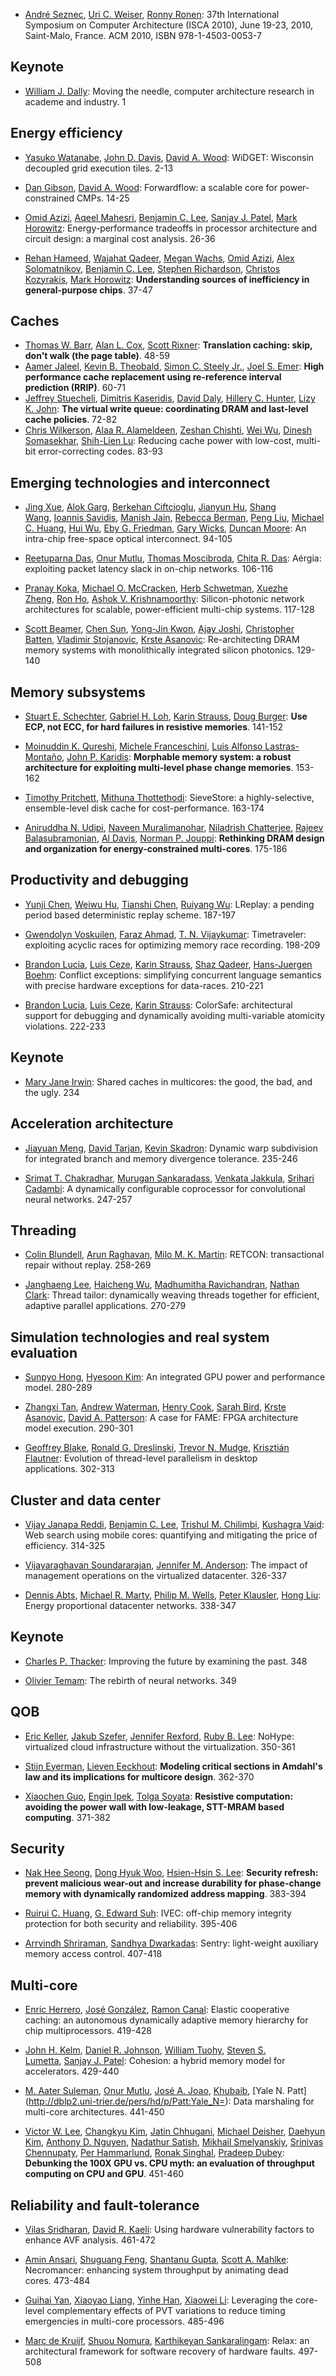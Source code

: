 - [André Seznec](http://dblp2.uni-trier.de/pers/hd/s/Seznec:Andr=eacute=), [Uri C. Weiser](http://dblp2.uni-trier.de/pers/hd/w/Weiser:Uri_C=), [Ronny Ronen](http://dblp2.uni-trier.de/pers/hd/r/Ronen:Ronny):
  37th International Symposium on Computer Architecture (ISCA 2010), June 19-23, 2010, Saint-Malo, France. ACM 2010, ISBN 978-1-4503-0053-7

## Keynote

- [William J. Dally](http://dblp2.uni-trier.de/pers/hd/d/Dally:William_J=):
  Moving the needle, computer architecture research in academe and industry. 1

## Energy efficiency

- [Yasuko Watanabe](http://dblp2.uni-trier.de/pers/hd/w/Watanabe:Yasuko), [John D. Davis](http://dblp2.uni-trier.de/pers/hd/d/Davis:John_D=), [David A. Wood](http://dblp2.uni-trier.de/pers/hd/w/Wood:David_A=):
  WiDGET: Wisconsin decoupled grid execution tiles. 2-13

- [Dan Gibson](http://dblp2.uni-trier.de/pers/hd/g/Gibson:Dan), [David A. Wood](http://dblp2.uni-trier.de/pers/hd/w/Wood:David_A=):
  Forwardflow: a scalable core for power-constrained CMPs. 14-25

- [Omid Azizi](http://dblp2.uni-trier.de/pers/hd/a/Azizi:Omid), [Aqeel Mahesri](http://dblp2.uni-trier.de/pers/hd/m/Mahesri:Aqeel), [Benjamin C. Lee](http://dblp2.uni-trier.de/pers/hd/l/Lee:Benjamin_C=), [Sanjay J. Patel](http://dblp2.uni-trier.de/pers/hd/p/Patel:Sanjay_J=), [Mark Horowitz](http://dblp2.uni-trier.de/pers/hd/h/Horowitz:Mark):
  Energy-performance tradeoffs in processor architecture and circuit design: a marginal cost analysis. 26-36

- [Rehan Hameed](http://dblp2.uni-trier.de/pers/hd/h/Hameed:Rehan), [Wajahat Qadeer](http://dblp2.uni-trier.de/pers/hd/q/Qadeer:Wajahat), [Megan Wachs](http://dblp2.uni-trier.de/pers/hd/w/Wachs:Megan), [Omid Azizi](http://dblp2.uni-trier.de/pers/hd/a/Azizi:Omid), [Alex Solomatnikov](http://dblp2.uni-trier.de/pers/hd/s/Solomatnikov:Alex), [Benjamin C. Lee](http://dblp2.uni-trier.de/pers/hd/l/Lee:Benjamin_C=), [Stephen Richardson](http://dblp2.uni-trier.de/pers/hd/r/Richardson:Stephen), [Christos Kozyrakis](http://dblp2.uni-trier.de/pers/hd/k/Kozyrakis:Christos), [Mark Horowitz](http://dblp2.uni-trier.de/pers/hd/h/Horowitz:Mark):
  **Understanding sources of inefficiency in general-purpose chips**. 37-47

## Caches

- [Thomas W. Barr](http://dblp2.uni-trier.de/pers/hd/b/Barr:Thomas_W=), [Alan L. Cox](http://dblp2.uni-trier.de/pers/hd/c/Cox:Alan_L=), [Scott Rixner](http://dblp2.uni-trier.de/pers/hd/r/Rixner:Scott):
  **Translation caching: skip, don't walk (the page table)**. 48-59
- [Aamer Jaleel](http://dblp2.uni-trier.de/pers/hd/j/Jaleel:Aamer), [Kevin B. Theobald](http://dblp2.uni-trier.de/pers/hd/t/Theobald:Kevin_B=), [Simon C. Steely Jr.](http://dblp2.uni-trier.de/pers/hd/s/Steely_Jr=:Simon_C=), [Joel S. Emer](http://dblp2.uni-trier.de/pers/hd/e/Emer:Joel_S=):
  **High performance cache replacement using re-reference interval prediction (RRIP)**. 60-71
- [Jeffrey Stuecheli](http://dblp2.uni-trier.de/pers/hd/s/Stuecheli:Jeffrey), [Dimitris Kaseridis](http://dblp2.uni-trier.de/pers/hd/k/Kaseridis:Dimitris), [David Daly](http://dblp2.uni-trier.de/pers/hd/d/Daly:David), [Hillery C. Hunter](http://dblp2.uni-trier.de/pers/hd/h/Hunter:Hillery_C=), [Lizy K. John](http://dblp2.uni-trier.de/pers/hd/j/John:Lizy_K=):
  **The virtual write queue: coordinating DRAM and last-level cache policies**. 72-82
- [Chris Wilkerson](http://dblp2.uni-trier.de/pers/hd/w/Wilkerson:Chris), [Alaa R. Alameldeen](http://dblp2.uni-trier.de/pers/hd/a/Alameldeen:Alaa_R=), [Zeshan Chishti](http://dblp2.uni-trier.de/pers/hd/c/Chishti:Zeshan), [Wei Wu](http://dblp2.uni-trier.de/pers/hd/w/Wu:Wei), [Dinesh Somasekhar](http://dblp2.uni-trier.de/pers/hd/s/Somasekhar:Dinesh), [Shih-Lien Lu](http://dblp2.uni-trier.de/pers/hd/l/Lu:Shih=Lien):
  Reducing cache power with low-cost, multi-bit error-correcting codes. 83-93

## Emerging technologies and interconnect

- [Jing Xue](http://dblp2.uni-trier.de/pers/hd/x/Xue:Jing), [Alok Garg](http://dblp2.uni-trier.de/pers/hd/g/Garg:Alok), [Berkehan Ciftcioglu](http://dblp2.uni-trier.de/pers/hd/c/Ciftcioglu:Berkehan), [Jianyun Hu](http://dblp2.uni-trier.de/pers/hd/h/Hu:Jianyun), [Shang Wang](http://dblp2.uni-trier.de/pers/hd/w/Wang:Shang), [Ioannis Savidis](http://dblp2.uni-trier.de/pers/hd/s/Savidis:Ioannis), [Manish Jain](http://dblp2.uni-trier.de/pers/hd/j/Jain:Manish), [Rebecca Berman](http://dblp2.uni-trier.de/pers/hd/b/Berman:Rebecca), [Peng Liu](http://dblp2.uni-trier.de/pers/hd/l/Liu:Peng), [Michael C. Huang](http://dblp2.uni-trier.de/pers/hd/h/Huang:Michael_C=), [Hui Wu](http://dblp2.uni-trier.de/pers/hd/w/Wu:Hui), [Eby G. Friedman](http://dblp2.uni-trier.de/pers/hd/f/Friedman:Eby_G=), [Gary Wicks](http://dblp2.uni-trier.de/pers/hd/w/Wicks:Gary), [Duncan Moore](http://dblp2.uni-trier.de/pers/hd/m/Moore:Duncan):
  An intra-chip free-space optical interconnect. 94-105

- [Reetuparna Das](http://dblp2.uni-trier.de/pers/hd/d/Das:Reetuparna), [Onur Mutlu](http://dblp2.uni-trier.de/pers/hd/m/Mutlu:Onur), [Thomas Moscibroda](http://dblp2.uni-trier.de/pers/hd/m/Moscibroda:Thomas), [Chita R. Das](http://dblp2.uni-trier.de/pers/hd/d/Das:Chita_R=):
  Aérgia: exploiting packet latency slack in on-chip networks. 106-116

- [Pranay Koka](http://dblp2.uni-trier.de/pers/hd/k/Koka:Pranay), [Michael O. McCracken](http://dblp2.uni-trier.de/pers/hd/m/McCracken:Michael_O=), [Herb Schwetman](http://dblp2.uni-trier.de/pers/hd/s/Schwetman:Herb), [Xuezhe Zheng](http://dblp2.uni-trier.de/pers/hd/z/Zheng:Xuezhe), [Ron Ho](http://dblp2.uni-trier.de/pers/hd/h/Ho:Ron), [Ashok V. Krishnamoorthy](http://dblp2.uni-trier.de/pers/hd/k/Krishnamoorthy:Ashok_V=):
  Silicon-photonic network architectures for scalable, power-efficient multi-chip systems. 117-128

- [Scott Beamer](http://dblp2.uni-trier.de/pers/hd/b/Beamer:Scott), [Chen Sun](http://dblp2.uni-trier.de/pers/hd/s/Sun:Chen), [Yong-Jin Kwon](http://dblp2.uni-trier.de/pers/hd/k/Kwon:Yong=Jin), [Ajay Joshi](http://dblp2.uni-trier.de/pers/hd/j/Joshi:Ajay), [Christopher Batten](http://dblp2.uni-trier.de/pers/hd/b/Batten:Christopher), [Vladimir Stojanovic](http://dblp2.uni-trier.de/pers/hd/s/Stojanovic:Vladimir), [Krste Asanovic](http://dblp2.uni-trier.de/pers/hd/a/Asanovic:Krste):
  Re-architecting DRAM memory systems with monolithically integrated silicon photonics. 129-140

## Memory subsystems

- [Stuart E. Schechter](http://dblp2.uni-trier.de/pers/hd/s/Schechter:Stuart_E=), [Gabriel H. Loh](http://dblp2.uni-trier.de/pers/hd/l/Loh:Gabriel_H=), [Karin Strauss](http://dblp2.uni-trier.de/pers/hd/s/Strauss:Karin), [Doug Burger](http://dblp2.uni-trier.de/pers/hd/b/Burger:Doug):
  **Use ECP, not ECC, for hard failures in resistive memories**. 141-152

- [Moinuddin K. Qureshi](http://dblp2.uni-trier.de/pers/hd/q/Qureshi:Moinuddin_K=), [Michele Franceschini](http://dblp2.uni-trier.de/pers/hd/f/Franceschini:Michele), [Luis Alfonso Lastras-Montaño](http://dblp2.uni-trier.de/pers/hd/l/Lastras=Monta=ntilde=o:Luis_Alfonso), [John P. Karidis](http://dblp2.uni-trier.de/pers/hd/k/Karidis:John_P=):
  **Morphable memory system: a robust architecture for exploiting multi-level phase change memories**. 153-162

- [Timothy Pritchett](http://dblp2.uni-trier.de/pers/hd/p/Pritchett:Timothy), [Mithuna Thottethodi](http://dblp2.uni-trier.de/pers/hd/t/Thottethodi:Mithuna):
  SieveStore: a highly-selective, ensemble-level disk cache for cost-performance. 163-174

- [Aniruddha N. Udipi](http://dblp2.uni-trier.de/pers/hd/u/Udipi:Aniruddha_N=), [Naveen Muralimanohar](http://dblp2.uni-trier.de/pers/hd/m/Muralimanohar:Naveen), [Niladrish Chatterjee](http://dblp2.uni-trier.de/pers/hd/c/Chatterjee:Niladrish), [Rajeev Balasubramonian](http://dblp2.uni-trier.de/pers/hd/b/Balasubramonian:Rajeev), [Al Davis](http://dblp2.uni-trier.de/pers/hd/d/Davis:Al), [Norman P. Jouppi](http://dblp2.uni-trier.de/pers/hd/j/Jouppi:Norman_P=):
  **Rethinking DRAM design and organization for energy-constrained multi-cores**. 175-186

## Productivity and debugging

- [Yunji Chen](http://dblp2.uni-trier.de/pers/hd/c/Chen:Yunji), [Weiwu Hu](http://dblp2.uni-trier.de/pers/hd/h/Hu:Weiwu), [Tianshi Chen](http://dblp2.uni-trier.de/pers/hd/c/Chen:Tianshi), [Ruiyang Wu](http://dblp2.uni-trier.de/pers/hd/w/Wu:Ruiyang):
  LReplay: a pending period based deterministic replay scheme. 187-197

- [Gwendolyn Voskuilen](http://dblp2.uni-trier.de/pers/hd/v/Voskuilen:Gwendolyn), [Faraz Ahmad](http://dblp2.uni-trier.de/pers/hd/a/Ahmad:Faraz), [T. N. Vijaykumar](http://dblp2.uni-trier.de/pers/hd/v/Vijaykumar:T=_N=):
  Timetraveler: exploiting acyclic races for optimizing memory race recording. 198-209

- [Brandon Lucia](http://dblp2.uni-trier.de/pers/hd/l/Lucia:Brandon), [Luis Ceze](http://dblp2.uni-trier.de/pers/hd/c/Ceze:Luis), [Karin Strauss](http://dblp2.uni-trier.de/pers/hd/s/Strauss:Karin), [Shaz Qadeer](http://dblp2.uni-trier.de/pers/hd/q/Qadeer:Shaz), [Hans-Juergen Boehm](http://dblp2.uni-trier.de/pers/hd/b/Boehm:Hans=Juergen):
  Conflict exceptions: simplifying concurrent language semantics with precise hardware exceptions for data-races. 210-221

- [Brandon Lucia](http://dblp2.uni-trier.de/pers/hd/l/Lucia:Brandon), [Luis Ceze](http://dblp2.uni-trier.de/pers/hd/c/Ceze:Luis), [Karin Strauss](http://dblp2.uni-trier.de/pers/hd/s/Strauss:Karin):
  ColorSafe: architectural support for debugging and dynamically avoiding multi-variable atomicity violations. 222-233

## Keynote

- [Mary Jane Irwin](http://dblp2.uni-trier.de/pers/hd/i/Irwin:Mary_Jane):
  Shared caches in multicores: the good, the bad, and the ugly. 234

## Acceleration architecture

- [Jiayuan Meng](http://dblp2.uni-trier.de/pers/hd/m/Meng:Jiayuan), [David Tarjan](http://dblp2.uni-trier.de/pers/hd/t/Tarjan:David), [Kevin Skadron](http://dblp2.uni-trier.de/pers/hd/s/Skadron:Kevin):
  Dynamic warp subdivision for integrated branch and memory divergence tolerance. 235-246

- [Srimat T. Chakradhar](http://dblp2.uni-trier.de/pers/hd/c/Chakradhar:Srimat_T=), [Murugan Sankaradass](http://dblp2.uni-trier.de/pers/hd/s/Sankaradass:Murugan), [Venkata Jakkula](http://dblp2.uni-trier.de/pers/hd/j/Jakkula:Venkata), [Srihari Cadambi](http://dblp2.uni-trier.de/pers/hd/c/Cadambi:Srihari):
  A dynamically configurable coprocessor for convolutional neural networks. 247-257

## Threading

- [Colin Blundell](http://dblp2.uni-trier.de/pers/hd/b/Blundell:Colin), [Arun Raghavan](http://dblp2.uni-trier.de/pers/hd/r/Raghavan:Arun), [Milo M. K. Martin](http://dblp2.uni-trier.de/pers/hd/m/Martin:Milo_M=_K=):
  RETCON: transactional repair without replay. 258-269

- [Janghaeng Lee](http://dblp2.uni-trier.de/pers/hd/l/Lee:Janghaeng), [Haicheng Wu](http://dblp2.uni-trier.de/pers/hd/w/Wu:Haicheng), [Madhumitha Ravichandran](http://dblp2.uni-trier.de/pers/hd/r/Ravichandran:Madhumitha), [Nathan Clark](http://dblp2.uni-trier.de/pers/hd/c/Clark:Nathan):
  Thread tailor: dynamically weaving threads together for efficient, adaptive parallel applications. 270-279

## Simulation technologies and real system evaluation

- [Sunpyo Hong](http://dblp2.uni-trier.de/pers/hd/h/Hong:Sunpyo), [Hyesoon Kim](http://dblp2.uni-trier.de/pers/hd/k/Kim:Hyesoon):
  An integrated GPU power and performance model. 280-289

- [Zhangxi Tan](http://dblp2.uni-trier.de/pers/hd/t/Tan:Zhangxi), [Andrew Waterman](http://dblp2.uni-trier.de/pers/hd/w/Waterman:Andrew), [Henry Cook](http://dblp2.uni-trier.de/pers/hd/c/Cook:Henry), [Sarah Bird](http://dblp2.uni-trier.de/pers/hd/b/Bird:Sarah), [Krste Asanovic](http://dblp2.uni-trier.de/pers/hd/a/Asanovic:Krste), [David A. Patterson](http://dblp2.uni-trier.de/pers/hd/p/Patterson:David_A=):
  A case for FAME: FPGA architecture model execution. 290-301

- [Geoffrey Blake](http://dblp2.uni-trier.de/pers/hd/b/Blake:Geoffrey), [Ronald G. Dreslinski](http://dblp2.uni-trier.de/pers/hd/d/Dreslinski:Ronald_G=), [Trevor N. Mudge](http://dblp2.uni-trier.de/pers/hd/m/Mudge:Trevor_N=), [Krisztián Flautner](http://dblp2.uni-trier.de/pers/hd/f/Flautner:Kriszti=aacute=n):
  Evolution of thread-level parallelism in desktop applications. 302-313

## Cluster and data center

- [Vijay Janapa Reddi](http://dblp2.uni-trier.de/pers/hd/r/Reddi:Vijay_Janapa), [Benjamin C. Lee](http://dblp2.uni-trier.de/pers/hd/l/Lee:Benjamin_C=), [Trishul M. Chilimbi](http://dblp2.uni-trier.de/pers/hd/c/Chilimbi:Trishul_M=), [Kushagra Vaid](http://dblp2.uni-trier.de/pers/hd/v/Vaid:Kushagra):
  Web search using mobile cores: quantifying and mitigating the price of efficiency. 314-325

- [Vijayaraghavan Soundararajan](http://dblp2.uni-trier.de/pers/hd/s/Soundararajan:Vijayaraghavan), [Jennifer M. Anderson](http://dblp2.uni-trier.de/pers/hd/a/Anderson:Jennifer_M=):
  The impact of management operations on the virtualized datacenter. 326-337

- [Dennis Abts](http://dblp2.uni-trier.de/pers/hd/a/Abts:Dennis), [Michael R. Marty](http://dblp2.uni-trier.de/pers/hd/m/Marty:Michael_R=), [Philip M. Wells](http://dblp2.uni-trier.de/pers/hd/w/Wells:Philip_M=), [Peter Klausler](http://dblp2.uni-trier.de/pers/hd/k/Klausler:Peter), [Hong Liu](http://dblp2.uni-trier.de/pers/hd/l/Liu:Hong):
  Energy proportional datacenter networks. 338-347

## Keynote

- [Charles P. Thacker](http://dblp2.uni-trier.de/pers/hd/t/Thacker:Charles_P=):
  Improving the future by examining the past. 348

- [Olivier Temam](http://dblp2.uni-trier.de/pers/hd/t/Temam:Olivier):
  The rebirth of neural networks. 349

## QOB

- [Eric Keller](http://dblp2.uni-trier.de/pers/hd/k/Keller:Eric), [Jakub Szefer](http://dblp2.uni-trier.de/pers/hd/s/Szefer:Jakub), [Jennifer Rexford](http://dblp2.uni-trier.de/pers/hd/r/Rexford:Jennifer), [Ruby B. Lee](http://dblp2.uni-trier.de/pers/hd/l/Lee:Ruby_B=):
  NoHype: virtualized cloud infrastructure without the virtualization. 350-361

- [Stijn Eyerman](http://dblp2.uni-trier.de/pers/hd/e/Eyerman:Stijn), [Lieven Eeckhout](http://dblp2.uni-trier.de/pers/hd/e/Eeckhout:Lieven):
  **Modeling critical sections in Amdahl's law and its implications for multicore design**. 362-370

- [Xiaochen Guo](http://dblp2.uni-trier.de/pers/hd/g/Guo:Xiaochen), [Engin Ipek](http://dblp2.uni-trier.de/pers/hd/i/Ipek:Engin), [Tolga Soyata](http://dblp2.uni-trier.de/pers/hd/s/Soyata:Tolga):
  **Resistive computation: avoiding the power wall with low-leakage, STT-MRAM based computing**. 371-382

## Security

- [Nak Hee Seong](http://dblp2.uni-trier.de/pers/hd/s/Seong:Nak_Hee), [Dong Hyuk Woo](http://dblp2.uni-trier.de/pers/hd/w/Woo:Dong_Hyuk), [Hsien-Hsin S. Lee](http://dblp2.uni-trier.de/pers/hd/l/Lee:Hsien=Hsin_S=):
  **Security refresh: prevent malicious wear-out and increase durability for phase-change memory with dynamically randomized address mapping**. 383-394

- [Ruirui C. Huang](http://dblp2.uni-trier.de/pers/hd/h/Huang:Ruirui_C=), [G. Edward Suh](http://dblp2.uni-trier.de/pers/hd/s/Suh:G=_Edward):
  IVEC: off-chip memory integrity protection for both security and reliability. 395-406

- [Arrvindh Shriraman](http://dblp2.uni-trier.de/pers/hd/s/Shriraman:Arrvindh), [Sandhya Dwarkadas](http://dblp2.uni-trier.de/pers/hd/d/Dwarkadas:Sandhya):
  Sentry: light-weight auxiliary memory access control. 407-418

## Multi-core

- [Enric Herrero](http://dblp2.uni-trier.de/pers/hd/h/Herrero:Enric), [José González](http://dblp2.uni-trier.de/pers/hd/g/Gonz=aacute=lez:Jos=eacute=), [Ramon Canal](http://dblp2.uni-trier.de/pers/hd/c/Canal:Ramon):
  Elastic cooperative caching: an autonomous dynamically adaptive memory hierarchy for chip multiprocessors. 419-428

- [John H. Kelm](http://dblp2.uni-trier.de/pers/hd/k/Kelm:John_H=), [Daniel R. Johnson](http://dblp2.uni-trier.de/pers/hd/j/Johnson:Daniel_R=), [William Tuohy](http://dblp2.uni-trier.de/pers/hd/t/Tuohy:William), [Steven S. Lumetta](http://dblp2.uni-trier.de/pers/hd/l/Lumetta:Steven_S=), [Sanjay J. Patel](http://dblp2.uni-trier.de/pers/hd/p/Patel:Sanjay_J=):
  Cohesion: a hybrid memory model for accelerators. 429-440

- [M. Aater Suleman](http://dblp2.uni-trier.de/pers/hd/s/Suleman:M=_Aater), [Onur Mutlu](http://dblp2.uni-trier.de/pers/hd/m/Mutlu:Onur), [José A. Joao](http://dblp2.uni-trier.de/pers/hd/j/Joao:Jos=eacute=_A=), [Khubaib](http://dblp2.uni-trier.de/pers/hd/k/Khubaib:), [Yale N. Patt](http://dblp2.uni-trier.de/pers/hd/p/Patt:Yale_N=):
  Data marshaling for multi-core architectures. 441-450

- [Victor W. Lee](http://dblp2.uni-trier.de/pers/hd/l/Lee:Victor_W=), [Changkyu Kim](http://dblp2.uni-trier.de/pers/hd/k/Kim:Changkyu), [Jatin Chhugani](http://dblp2.uni-trier.de/pers/hd/c/Chhugani:Jatin), [Michael Deisher](http://dblp2.uni-trier.de/pers/hd/d/Deisher:Michael), [Daehyun Kim](http://dblp2.uni-trier.de/pers/hd/k/Kim:Daehyun), [Anthony D. Nguyen](http://dblp2.uni-trier.de/pers/hd/n/Nguyen:Anthony_D=), [Nadathur Satish](http://dblp2.uni-trier.de/pers/hd/s/Satish:Nadathur), [Mikhail Smelyanskiy](http://dblp2.uni-trier.de/pers/hd/s/Smelyanskiy:Mikhail), [Srinivas Chennupaty](http://dblp2.uni-trier.de/pers/hd/c/Chennupaty:Srinivas), [Per Hammarlund](http://dblp2.uni-trier.de/pers/hd/h/Hammarlund:Per), [Ronak Singhal](http://dblp2.uni-trier.de/pers/hd/s/Singhal:Ronak), [Pradeep Dubey](http://dblp2.uni-trier.de/pers/hd/d/Dubey:Pradeep):
  **Debunking the 100X GPU vs. CPU myth: an evaluation of throughput computing on CPU and GPU**. 451-460

## Reliability and fault-tolerance

- [Vilas Sridharan](http://dblp2.uni-trier.de/pers/hd/s/Sridharan:Vilas), [David R. Kaeli](http://dblp2.uni-trier.de/pers/hd/k/Kaeli:David_R=):
  Using hardware vulnerability factors to enhance AVF analysis. 461-472

- [Amin Ansari](http://dblp2.uni-trier.de/pers/hd/a/Ansari:Amin), [Shuguang Feng](http://dblp2.uni-trier.de/pers/hd/f/Feng:Shuguang), [Shantanu Gupta](http://dblp2.uni-trier.de/pers/hd/g/Gupta:Shantanu), [Scott A. Mahlke](http://dblp2.uni-trier.de/pers/hd/m/Mahlke:Scott_A=):
  Necromancer: enhancing system throughput by animating dead cores. 473-484

- [Guihai Yan](http://dblp2.uni-trier.de/pers/hd/y/Yan:Guihai), [Xiaoyao Liang](http://dblp2.uni-trier.de/pers/hd/l/Liang:Xiaoyao), [Yinhe Han](http://dblp2.uni-trier.de/pers/hd/h/Han:Yinhe), [Xiaowei Li](http://dblp2.uni-trier.de/pers/hd/l/Li_0001:Xiaowei):
  Leveraging the core-level complementary effects of PVT variations to reduce timing emergencies in multi-core processors. 485-496

- [Marc de Kruijf](http://dblp2.uni-trier.de/pers/hd/k/Kruijf:Marc_de), [Shuou Nomura](http://dblp2.uni-trier.de/pers/hd/n/Nomura:Shuou), [Karthikeyan Sankaralingam](http://dblp2.uni-trier.de/pers/hd/s/Sankaralingam:Karthikeyan):
  Relax: an architectural framework for software recovery of hardware faults. 497-508